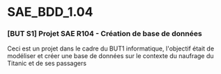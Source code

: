 # SAE_BDD_1.04

### [BUT S1] Projet SAE R104 - Création de base de données 

Ceci est un projet dans le cadre du BUT1 informatique, l'objectif était de modéliser et créer une base de données sur le contexte du naufrage du Titanic et de ses passagers 
